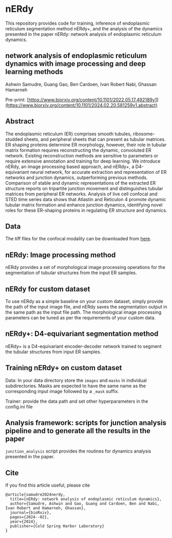 # nERdy
This repository provides code for training, inference of endoplasmic reticulum segmentation method nERdy+, and the analysis of the dynamics presented in the paper nERdy: network analysis of endoplasmic reticulum dynamics.

## network analysis of endoplasmic reticulum dynamics with image processing and deep learning methods
Ashwin Samudre, Guang Gao, Ben Cardoen, Ivan Robert Nabi, Ghassan Hamarneh

Pre-print: [https://www.biorxiv.org/content/10.1101/2022.05.17.492189v1](https://www.biorxiv.org/content/10.1101/2024.02.20.581259v1.abstract)

## Abstract
The endoplasmic reticulum (ER) comprises smooth tubules, ribosome-studded sheets, and peripheral sheets that can present as tubular matrices. ER shaping proteins determine ER morphology, however, their role in tubular matrix formation requires reconstructing the dynamic, convoluted ER network. Existing reconstruction methods are sensitive to parameters or require extensive annotation and training for deep learning. We introduce nERdy, an image processing based approach, and nERdy+, a D4-equivariant neural network, for accurate extraction and representation of ER networks and junction dynamics, outperforming previous methods. Comparison of stable and dynamic representations of the extracted ER structure reports on tripartite junction movement and distinguishes tubular matrices from peripheral ER networks. Analysis of live cell confocal and STED time series data shows that Atlastin and Reticulon 4 promote dynamic tubular matrix formation and enhance junction dynamics, identifying novel roles for these ER-shaping proteins in regulating ER structure and dynamics.

## Data
The tiff files for the confocal modality can be downloaded from [here](https://figshare.com/articles/dataset/nERdy_dataset/25241458).

## nERdy: Image processing method
nERdy provides a set of morphological image processing operations for the segmentation of tubular structures from the input ER samples.

## nERdy for custom dataset
To use nERdy as a simple baseline on your custom dataset, simply provide the path of the input image file, and nERdy saves the segmentation output in the same path as the input file path. The morphological image processing parameters can be tuned as per the requirements of your custom data.

## nERdy+: D4-equivariant segmentation method
nERdy+ is a D4-equivariant encoder-decoder network trained to segment the tubular structures from input ER samples.

## Training nERdy+ on custom dataset
Data: In your data directory store the `images` and `masks` in individual subdirectories. Masks are expected to have the same name as the corresponding input image followed by a `_mask` suffix.

Trainer: provide the data path and set other hyperparameters in the config.ini file

## Analysis framework: scripts for junction analysis pipeline and to generate all the results in the paper
`junction_analysis` script provides the routines for dynamics analysis presented in the paper.

## Cite
If you find this article useful, please cite
```
@article{samudre2024nerdy,
  title={nERdy: network analysis of endoplasmic reticulum dynamics},
  author={Samudre, Ashwin and Gao, Guang and Cardoen, Ben and Nabi, Ivan Robert and Hamarneh, Ghassan},
  journal={bioRxiv},
  pages={2024--02},
  year={2024},
  publisher={Cold Spring Harbor Laboratory}
}
```
